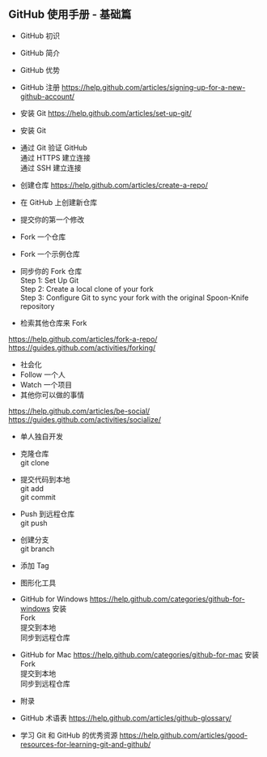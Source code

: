GitHub 使用手册 - 基础篇
---

- GitHub 初识  
 - GitHub 简介
 - GitHub 优势
 - GitHub 注册 https://help.github.com/articles/signing-up-for-a-new-github-account/

- 安装 Git https://help.github.com/articles/set-up-git/
 - 安装 Git
 - 通过 Git 验证 GitHub   
  通过 HTTPS 建立连接   
  通过 SSH 建立连接    

- 创建仓库  https://help.github.com/articles/create-a-repo/
 - 在 GitHub 上创建新仓库
 - 提交你的第一个修改

- Fork 一个仓库
 - Fork 一个示例仓库
 - 同步你的 Fork 仓库   
Step 1: Set Up Git   
Step 2: Create a local clone of your fork   
Step 3: Configure Git to sync your fork with the original Spoon-Knife repository   
 - 检索其他仓库来 Fork

https://help.github.com/articles/fork-a-repo/
https://guides.github.com/activities/forking/

- 社会化  
 - Follow 一个人
 - Watch 一个项目
 - 其他你可以做的事情  
 
https://help.github.com/articles/be-social/  
https://guides.github.com/activities/socialize/ 

- 单人独自开发
 - 克隆仓库   
git clone
 - 提交代码到本地   
git add  
git commit   
 - Push 到远程仓库  
git push
 - 创建分支   
git branch   
 - 添加 Tag  

- 图形化工具
 - GitHub for Windows https://help.github.com/categories/github-for-windows
安装   
Fork  
提交到本地  
同步到远程仓库   

 - GitHub for Mac https://help.github.com/categories/github-for-mac
安装  
Fork  
提交到本地  
同步到远程仓库   

- 附录
 - GitHub 术语表  https://help.github.com/articles/github-glossary/
 - 学习 Git 和 GitHub 的优秀资源 https://help.github.com/articles/good-resources-for-learning-git-and-github/


